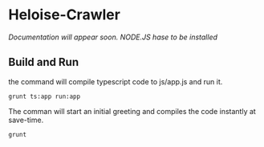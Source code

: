 # Heloise-Crawler

*Documentation will appear soon.*
*NODE.JS hase to be installed* 

## Build and Run 

the command will compile typescript code to js/app.js and run it. 

	grunt ts:app run:app 

The comman will start an initial greeting and compiles the code instantly at save-time.

    grunt 
